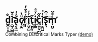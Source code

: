 # d̺̯̟̣̐͢͢i̠̺̹̺ͣ̆͜a̢̗̣̳ͮ̇͑c̷̸̹̗̯ͧ̔r̰͈̋͐ͤ͒̓î̞̤̗̻ͬͬt͉̬͈͙̋͢͟i̸̲̝͇ͨͮͣc͚̫̤̣̤̔̋i͎̠̪̺ͭ͘͜s̢͉̈ͥ̂͢͜m̛͙̤̮͗̊̌
Combining Diacritical Marks Typer [(demo)](http://demo.danielmclaren.com/2015/diacriticism/)

